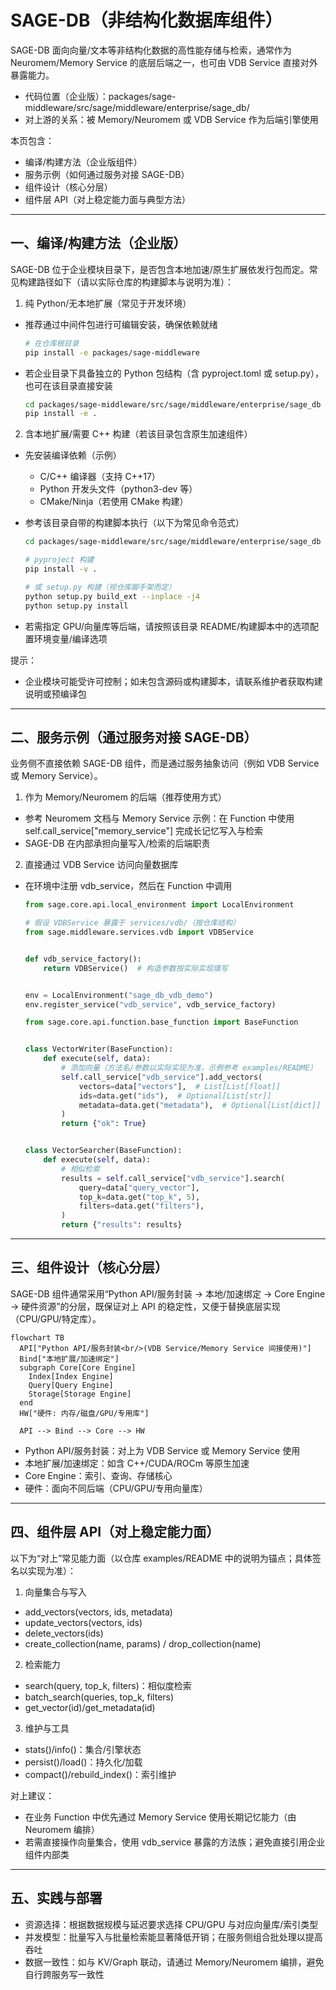 # SAGE-DB（非结构化数据库组件）

SAGE-DB 面向向量/文本等非结构化数据的高性能存储与检索，通常作为 Neuromem/Memory Service 的底层后端之一，也可由 VDB Service 直接对外暴露能力。

- 代码位置（企业版）：packages/sage-middleware/src/sage/middleware/enterprise/sage_db/
- 对上游的关系：被 Memory/Neuromem 或 VDB Service 作为后端引擎使用

本页包含：

- 编译/构建方法（企业版组件）
- 服务示例（如何通过服务对接 SAGE-DB）
- 组件设计（核心分层）
- 组件层 API（对上稳定能力面与典型方法）

______________________________________________________________________

## 一、编译/构建方法（企业版）

SAGE-DB 位于企业模块目录下，是否包含本地加速/原生扩展依发行包而定。常见构建路径如下（请以实际仓库的构建脚本与说明为准）：

1. 纯 Python/无本地扩展（常见于开发环境）

- 推荐通过中间件包进行可编辑安装，确保依赖就绪
  ```bash
  # 在仓库根目录
  pip install -e packages/sage-middleware
  ```
- 若企业目录下具备独立的 Python 包结构（含 pyproject.toml 或 setup.py），也可在该目录直接安装
  ```bash
  cd packages/sage-middleware/src/sage/middleware/enterprise/sage_db
  pip install -e .
  ```

2. 含本地扩展/需要 C++ 构建（若该目录包含原生加速组件）

- 先安装编译依赖（示例）

  - C/C++ 编译器（支持 C++17）
  - Python 开发头文件（python3-dev 等）
  - CMake/Ninja（若使用 CMake 构建）

- 参考该目录自带的构建脚本执行（以下为常见命令范式）

  ```bash
  cd packages/sage-middleware/src/sage/middleware/enterprise/sage_db

  # pyproject 构建
  pip install -v .

  # 或 setup.py 构建（视仓库脚手架而定）
  python setup.py build_ext --inplace -j4
  python setup.py install
  ```

- 若需指定 GPU/向量库等后端，请按照该目录 README/构建脚本中的选项配置环境变量/编译选项

提示：

- 企业模块可能受许可控制；如未包含源码或构建脚本，请联系维护者获取构建说明或预编译包

______________________________________________________________________

## 二、服务示例（通过服务对接 SAGE-DB）

业务侧不直接依赖 SAGE-DB 组件，而是通过服务抽象访问（例如 VDB Service 或 Memory Service）。

1. 作为 Memory/Neuromem 的后端（推荐使用方式）

- 参考 Neuromem 文档与 Memory Service 示例：在 Function 中使用 self.call_service\["memory_service"\] 完成长记忆写入与检索
- SAGE-DB 在内部承担向量写入/检索的后端职责

2. 直接通过 VDB Service 访问向量数据库

- 在环境中注册 vdb_service，然后在 Function 中调用

  ```python
  from sage.core.api.local_environment import LocalEnvironment

  # 假设 VDBService 暴露于 services/vdb/（按仓库结构）
  from sage.middleware.services.vdb import VDBService


  def vdb_service_factory():
      return VDBService()  # 构造参数按实际实现填写


  env = LocalEnvironment("sage_db_vdb_demo")
  env.register_service("vdb_service", vdb_service_factory)
  ```

  ```python
  from sage.core.api.function.base_function import BaseFunction


  class VectorWriter(BaseFunction):
      def execute(self, data):
          # 添加向量（方法名/参数以实际实现为准，示例参考 examples/README）
          self.call_service["vdb_service"].add_vectors(
              vectors=data["vectors"],  # List[List[float]]
              ids=data.get("ids"),  # Optional[List[str]]
              metadata=data.get("metadata"),  # Optional[List[dict]]
          )
          return {"ok": True}


  class VectorSearcher(BaseFunction):
      def execute(self, data):
          # 相似检索
          results = self.call_service["vdb_service"].search(
              query=data["query_vector"],
              top_k=data.get("top_k", 5),
              filters=data.get("filters"),
          )
          return {"results": results}
  ```

______________________________________________________________________

## 三、组件设计（核心分层）

SAGE-DB 组件通常采用“Python API/服务封装 → 本地/加速绑定 → Core Engine → 硬件资源”的分层，既保证对上 API
的稳定性，又便于替换底层实现（CPU/GPU/特定库）。

```mermaid
flowchart TB
  API["Python API/服务封装<br/>(VDB Service/Memory Service 间接使用)"]
  Bind["本地扩展/加速绑定"]
  subgraph Core[Core Engine]
    Index[Index Engine]
    Query[Query Engine]
    Storage[Storage Engine]
  end
  HW["硬件: 内存/磁盘/GPU/专用库"]

  API --> Bind --> Core --> HW
```

- Python API/服务封装：对上为 VDB Service 或 Memory Service 使用
- 本地扩展/加速绑定：如含 C++/CUDA/ROCm 等原生加速
- Core Engine：索引、查询、存储核心
- 硬件：面向不同后端（CPU/GPU/专用向量库）

______________________________________________________________________

## 四、组件层 API（对上稳定能力面）

以下为“对上”常见能力面（以仓库 examples/README 中的说明为锚点；具体签名以实现为准）：

1. 向量集合与写入

- add_vectors(vectors, ids, metadata)
- update_vectors(vectors, ids)
- delete_vectors(ids)
- create_collection(name, params) / drop_collection(name)

2. 检索能力

- search(query, top_k, filters)：相似度检索
- batch_search(queries, top_k, filters)
- get_vector(id)/get_metadata(id)

3. 维护与工具

- stats()/info()：集合/引擎状态
- persist()/load()：持久化/加载
- compact()/rebuild_index()：索引维护

对上建议：

- 在业务 Function 中优先通过 Memory Service 使用长期记忆能力（由 Neuromem 编排）
- 若需直接操作向量集合，使用 vdb_service 暴露的方法族；避免直接引用企业组件内部类

______________________________________________________________________

## 五、实践与部署

- 资源选择：根据数据规模与延迟要求选择 CPU/GPU 与对应向量库/索引类型
- 并发模型：批量写入与批量检索能显著降低开销；在服务侧组合批处理以提高吞吐
- 数据一致性：如与 KV/Graph 联动，请通过 Memory/Neuromem 编排，避免自行跨服务写一致性

```
```
